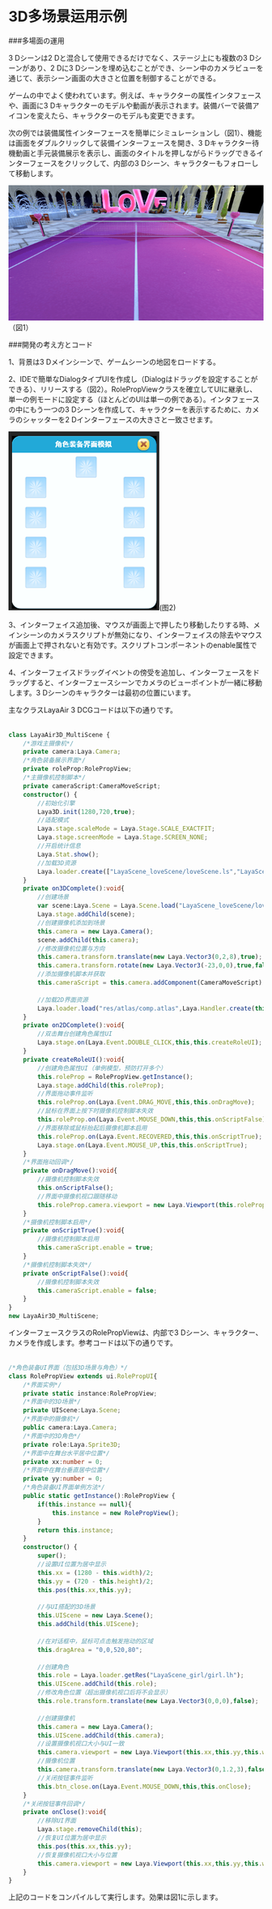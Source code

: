 # 3D多场景运用示例

###多場面の運用

3 Dシーンは2 Dと混合して使用できるだけでなく、ステージ上にも複数の3 Dシーンがあり、2 Dに3 Dシーンを埋め込むことができ、シーン中のカメラビューを通じて、表示シーン画面の大きさと位置を制御することができる。

ゲームの中でよく使われています。例えば、キャラクターの属性インタフェースや、画面に3 Dキャラクターのモデルや動画が表示されます。装備バーで装備アイコンを変えたら、キャラクターのモデルも変更できます。

次の例では装備属性インターフェースを簡単にシミュレーションし（図1）、機能は画面をダブルクリックして装備インターフェースを開き、3 Dキャラクター待機動画と手元装備展示を表示し、画面のタイトルを押しながらドラッグできるインターフェースをクリックして、内部の3 Dシーン、キャラクターもフォローして移動します。

![1](img/1.gif)（図1）<br/>



###開発の考え方とコード

1、背景は3 Dメインシーンで、ゲームシーンの地図をロードする。

2、IDEで簡単なDialogタイプUIを作成し（Dialogはドラッグを設定することができる）、リリースする（図2）。RolePropViewクラスを確立してUIに継承し、単一の例モードに設定する（ほとんどのUIは単一の例である）。インタフェースの中にもう一つの3 Dシーンを作成して、キャラクターを表示するために、カメラのシャッターを2 Dインターフェースの大きさと一致させます。

![2](img/2.png)(图2)</br>


3、インターフェイス追加後、マウスが画面上で押したり移動したりする時、メインシーンのカメラスクリプトが無効になり、インターフェイスの除去やマウスが画面上で押されないと有効です。スクリプトコンポーネントのenable属性で設定できます。

4、インターフェイスドラッグイベントの傍受を追加し、インターフェースをドラッグすると、インターフェースシーンでカメラのビューポイントが一緒に移動します。3 Dシーンのキャラクターは最初の位置にいます。

主なクラスLayaAir 3 DCGコードは以下の通りです。


```typescript

class LayaAir3D_MultiScene {
    /*游戏主摄像机*/
    private camera:Laya.Camera;
    /*角色装备展示界面*/
    private roleProp:RolePropView;
    /*主摄像机控制脚本*/
    private cameraScript:CameraMoveScript;
    constructor() {
        //初始化引擎
        Laya3D.init(1280,720,true);
        //适配模式
        Laya.stage.scaleMode = Laya.Stage.SCALE_EXACTFIT;
        Laya.stage.screenMode = Laya.Stage.SCREEN_NONE;
        //开启统计信息
        Laya.Stat.show();
        //加载3D资源
        Laya.loader.create(["LayaScene_loveScene/loveScene.ls","LayaScene_girl/girl.lh"],Laya.Handler.create(this,this.on3DComplete));
    }
    private on3DComplete():void{
        //创建场景
        var scene:Laya.Scene = Laya.Scene.load("LayaScene_loveScene/loveScene.ls");
        Laya.stage.addChild(scene);
        //创建摄像机添加到场景
        this.camera = new Laya.Camera();
        scene.addChild(this.camera);
        //修改摄像机位置与方向
        this.camera.transform.translate(new Laya.Vector3(0,2,8),true);
        this.camera.transform.rotate(new Laya.Vector3(-23,0,0),true,false);
        //添加摄像机脚本并获取
        this.cameraScript = this.camera.addComponent(CameraMoveScript) as CameraMoveScript;

        //加载2D界面资源
        Laya.loader.load("res/atlas/comp.atlas",Laya.Handler.create(this,this.on2DComplete));
    }
    private on2DComplete():void{
        //双击舞台创建角色属性UI
        Laya.stage.on(Laya.Event.DOUBLE_CLICK,this,this.createRoleUI);
    }
    private createRoleUI():void{
        //创建角色属性UI（单例模型，预防打开多个）
        this.roleProp = RolePropView.getInstance();
        Laya.stage.addChild(this.roleProp);
        //界面拖动事件监听
        this.roleProp.on(Laya.Event.DRAG_MOVE,this,this.onDragMove);
        //鼠标在界面上按下时摄像机控制脚本失效
        this.roleProp.on(Laya.Event.MOUSE_DOWN,this,this.onScriptFalse);
        //界面移除或鼠标抬起后摄像机脚本启用
        this.roleProp.on(Laya.Event.RECOVERED,this,this.onScriptTrue);
        Laya.stage.on(Laya.Event.MOUSE_UP,this,this.onScriptTrue);
    }
    /*界面拖动回调*/
    private onDragMove():void{
        //摄像机控制脚本失效
        this.onScriptFalse();
        //界面中摄像机视口跟随移动
        this.roleProp.camera.viewport = new Laya.Viewport(this.roleProp.x,this.roleProp.y,this.roleProp.width,this.roleProp.height);
    }
    /*摄像机控制脚本启用*/
    private onScriptTrue():void{
        //摄像机控制脚本启用
        this.cameraScript.enable = true;
    }
    /*摄像机控制脚本失效*/
    private onScriptFalse():void{
        //摄像机控制脚本失效
        this.cameraScript.enable = false;
    }
}
new LayaAir3D_MultiScene;
```


インターフェースクラスのRolePropViewは、内部で3 Dシーン、キャラクター、カメラを作成します。参考コードは以下の通りです。


```typescript

/*角色装备UI界面（包括3D场景与角色）*/
class RolePropView extends ui.RolePropUI{
    /*界面实例*/
    private static instance:RolePropView;
    /*界面中的3D场景*/
    private UIScene:Laya.Scene;
    /*界面中的摄像机*/
    public camera:Laya.Camera;
    /*界面中的3D角色*/
    private role:Laya.Sprite3D;
    /*界面中在舞台水平居中位置*/
    private xx:number = 0;
    /*界面中在舞台垂直居中位置*/
    private yy:number = 0;
    /*角色装备UI界面单例方法*/
    public static getInstance():RolePropView {
        if(this.instance == null){
            this.instance = new RolePropView();
        }
        return this.instance;
    }
    constructor() {
        super();
        //设置UI位置为居中显示
        this.xx = (1280 - this.width)/2;
        this.yy = (720 - this.height)/2;
        this.pos(this.xx,this.yy);

        //与UI搭配的3D场景
        this.UIScene = new Laya.Scene();
        this.addChild(this.UIScene);

        //在对话框中，鼠标可点击触发拖动的区域
        this.dragArea = "0,0,520,80";

        //创建角色
        this.role = Laya.loader.getRes("LayaScene_girl/girl.lh");
        this.UIScene.addChild(this.role);
        //修改角色位置（超出摄像机视口后将不会显示）
        this.role.transform.translate(new Laya.Vector3(0,0,0),false);

        //创建摄像机
        this.camera = new Laya.Camera();
        this.UIScene.addChild(this.camera);
        //设置摄像机视口大小与UI一致
        this.camera.viewport = new Laya.Viewport(this.xx,this.yy,this.width,this.height);
        //摄像机位置
        this.camera.transform.translate(new Laya.Vector3(0,1.2,3),false);
        //关闭按钮事件监听
        this.btn_close.on(Laya.Event.MOUSE_DOWN,this,this.onClose);
    }
    /*关闭按钮事件回调*/
    private onClose():void{
        //移除UI界面
        Laya.stage.removeChild(this);
        //恢复UI位置为居中显示
        this.pos(this.xx,this.yy);
        //恢复摄像机视口大小与位置
        this.camera.viewport = new Laya.Viewport(this.xx,this.yy,this.width,this.height);
    }
}
```


上記のコードをコンパイルして実行します。効果は図1に示します。